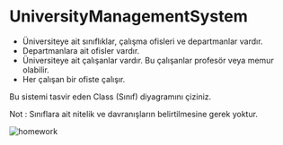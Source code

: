 # UniversityManagementSystem

- Üniversiteye ait sınıflıklar, çalışma ofisleri ve departmanlar vardır.
- Departmanlara ait ofisler vardır.
- Üniversiteye ait çalışanlar vardır. Bu çalışanlar profesör veya memur olabilir.
- Her çalışan bir ofiste çalışır.

Bu sistemi tasvir eden Class (Sınıf) diyagramını çiziniz. <br>

Not : Sınıflara ait nitelik ve davranışların belirtilmesine gerek yoktur. <br>

![homework](https://github.com/busraakay/PatikaOOP/blob/master/UniversityManagementSystem/universityManagementSystem.png)
